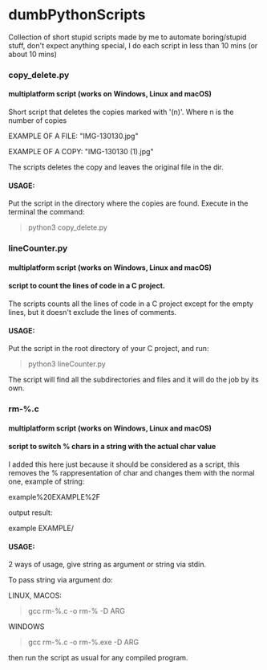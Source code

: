 # dumbPythonScripts
Collection of short stupid scripts made by me to automate boring/stupid stuff, don't expect anything special, I do each script in less than 10 mins (or about 10 mins)
### copy_delete.py
#### multiplatform script (works on Windows, Linux and macOS)
Short script that deletes the copies marked with '(n)'. Where n is the number of copies

EXAMPLE OF A FILE: "IMG-130130.jpg"

EXAMPLE OF A COPY: "IMG-130130 (1).jpg"

The scripts deletes the copy and leaves the original file in the dir.

#### USAGE:
Put the script in the directory where the copies are found.
Execute in the terminal the command:

> python3 copy_delete.py

### lineCounter.py
#### multiplatform script (works on Windows, Linux and macOS)
#### script to count the lines of code in a C project.

The scripts counts all the lines of code in a C project except for the empty lines, but it doesn't exclude the lines of comments.

#### USAGE:
Put the script in the root directory of your C project, and run:

> python3 lineCounter.py

The script will find all the subdirectories and files and it will do the job by its own.

### rm-%.c
#### multiplatform script (works on Windows, Linux and macOS)
#### script to switch % chars in a string with the actual char value

I added this here just because it should be considered as a script, this removes the % rappresentation
of char and changes them with the normal one, example of string:

example%20EXAMPLE%2F

output result:

example EXAMPLE/

#### USAGE:
2 ways of usage, give string as argument or string via stdin.

To pass string via argument do: 

LINUX, MACOS:

> gcc rm-%.c -o rm-% -D ARG

WINDOWS

>gcc rm-%.c -o rm-%.exe -D ARG

then run the script as usual for any compiled program.
